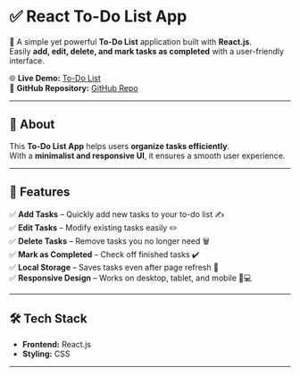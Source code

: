 # ✅ React To-Do List App  

🚀 A simple yet powerful **To-Do List** application built with **React.js**.  
Easily **add, edit, delete, and mark tasks as completed** with a user-friendly interface.  

🌐 **Live Demo:** [To-Do List](https://dynamic-eclair-f54dab.netlify.app/)  
📂 **GitHub Repository:** [GitHub Repo](https://github.com/vedant1325/React-ToDo-List)  

---

## 📌 About  
This **To-Do List App** helps users **organize tasks efficiently**.  
With a **minimalist and responsive UI**, it ensures a smooth user experience.  

---

## 🎨 Features  
✅ **Add Tasks** – Quickly add new tasks to your to-do list ✍️  
✅ **Edit Tasks** – Modify existing tasks easily ✏️  
✅ **Delete Tasks** – Remove tasks you no longer need 🗑️  
✅ **Mark as Completed** – Check off finished tasks ✔️  
✅ **Local Storage** – Saves tasks even after page refresh 🔄  
✅ **Responsive Design** – Works on desktop, tablet, and mobile 📱💻  

---

## 🛠️ Tech Stack  
- **Frontend:** React.js  
- **Styling:** CSS  

---

